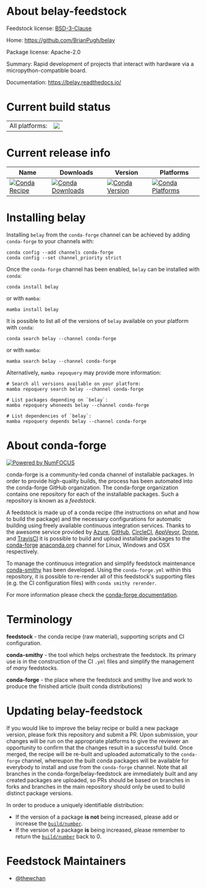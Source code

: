 About belay-feedstock
=====================

Feedstock license: [BSD-3-Clause](https://github.com/conda-forge/belay-feedstock/blob/main/LICENSE.txt)

Home: https://github.com/BrianPugh/belay

Package license: Apache-2.0

Summary: Rapid development of projects that interact with hardware via a micropython-compatible board.

Documentation: https://belay.readthedocs.io/

Current build status
====================


<table><tr><td>All platforms:</td>
    <td>
      <a href="https://dev.azure.com/conda-forge/feedstock-builds/_build/latest?definitionId=17212&branchName=main">
        <img src="https://dev.azure.com/conda-forge/feedstock-builds/_apis/build/status/belay-feedstock?branchName=main">
      </a>
    </td>
  </tr>
</table>

Current release info
====================

| Name | Downloads | Version | Platforms |
| --- | --- | --- | --- |
| [![Conda Recipe](https://img.shields.io/badge/recipe-belay-green.svg)](https://anaconda.org/conda-forge/belay) | [![Conda Downloads](https://img.shields.io/conda/dn/conda-forge/belay.svg)](https://anaconda.org/conda-forge/belay) | [![Conda Version](https://img.shields.io/conda/vn/conda-forge/belay.svg)](https://anaconda.org/conda-forge/belay) | [![Conda Platforms](https://img.shields.io/conda/pn/conda-forge/belay.svg)](https://anaconda.org/conda-forge/belay) |

Installing belay
================

Installing `belay` from the `conda-forge` channel can be achieved by adding `conda-forge` to your channels with:

```
conda config --add channels conda-forge
conda config --set channel_priority strict
```

Once the `conda-forge` channel has been enabled, `belay` can be installed with `conda`:

```
conda install belay
```

or with `mamba`:

```
mamba install belay
```

It is possible to list all of the versions of `belay` available on your platform with `conda`:

```
conda search belay --channel conda-forge
```

or with `mamba`:

```
mamba search belay --channel conda-forge
```

Alternatively, `mamba repoquery` may provide more information:

```
# Search all versions available on your platform:
mamba repoquery search belay --channel conda-forge

# List packages depending on `belay`:
mamba repoquery whoneeds belay --channel conda-forge

# List dependencies of `belay`:
mamba repoquery depends belay --channel conda-forge
```


About conda-forge
=================

[![Powered by
NumFOCUS](https://img.shields.io/badge/powered%20by-NumFOCUS-orange.svg?style=flat&colorA=E1523D&colorB=007D8A)](https://numfocus.org)

conda-forge is a community-led conda channel of installable packages.
In order to provide high-quality builds, the process has been automated into the
conda-forge GitHub organization. The conda-forge organization contains one repository
for each of the installable packages. Such a repository is known as a *feedstock*.

A feedstock is made up of a conda recipe (the instructions on what and how to build
the package) and the necessary configurations for automatic building using freely
available continuous integration services. Thanks to the awesome service provided by
[Azure](https://azure.microsoft.com/en-us/services/devops/), [GitHub](https://github.com/),
[CircleCI](https://circleci.com/), [AppVeyor](https://www.appveyor.com/),
[Drone](https://cloud.drone.io/welcome), and [TravisCI](https://travis-ci.com/)
it is possible to build and upload installable packages to the
[conda-forge](https://anaconda.org/conda-forge) [anaconda.org](https://anaconda.org/)
channel for Linux, Windows and OSX respectively.

To manage the continuous integration and simplify feedstock maintenance
[conda-smithy](https://github.com/conda-forge/conda-smithy) has been developed.
Using the ``conda-forge.yml`` within this repository, it is possible to re-render all of
this feedstock's supporting files (e.g. the CI configuration files) with ``conda smithy rerender``.

For more information please check the [conda-forge documentation](https://conda-forge.org/docs/).

Terminology
===========

**feedstock** - the conda recipe (raw material), supporting scripts and CI configuration.

**conda-smithy** - the tool which helps orchestrate the feedstock.
                   Its primary use is in the construction of the CI ``.yml`` files
                   and simplify the management of *many* feedstocks.

**conda-forge** - the place where the feedstock and smithy live and work to
                  produce the finished article (built conda distributions)


Updating belay-feedstock
========================

If you would like to improve the belay recipe or build a new
package version, please fork this repository and submit a PR. Upon submission,
your changes will be run on the appropriate platforms to give the reviewer an
opportunity to confirm that the changes result in a successful build. Once
merged, the recipe will be re-built and uploaded automatically to the
`conda-forge` channel, whereupon the built conda packages will be available for
everybody to install and use from the `conda-forge` channel.
Note that all branches in the conda-forge/belay-feedstock are
immediately built and any created packages are uploaded, so PRs should be based
on branches in forks and branches in the main repository should only be used to
build distinct package versions.

In order to produce a uniquely identifiable distribution:
 * If the version of a package **is not** being increased, please add or increase
   the [``build/number``](https://docs.conda.io/projects/conda-build/en/latest/resources/define-metadata.html#build-number-and-string).
 * If the version of a package **is** being increased, please remember to return
   the [``build/number``](https://docs.conda.io/projects/conda-build/en/latest/resources/define-metadata.html#build-number-and-string)
   back to 0.

Feedstock Maintainers
=====================

* [@thewchan](https://github.com/thewchan/)

